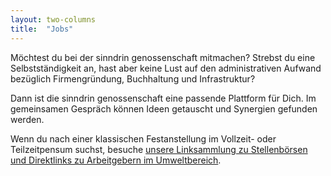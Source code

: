 ```yaml
---
layout: two-columns
title:  "Jobs"
---
```

Möchtest du bei der sinndrin genossenschaft mitmachen? Strebst du eine Selbstständigkeit an, hast aber keine Lust auf den administrativen Aufwand bezüglich Firmengründung, Buchhaltung und Infrastruktur?

Dann ist die sinndrin genossenschaft eine passende Plattform für Dich. Im gemeinsamen Gespräch können Ideen getauscht und Synergien gefunden werden.

Wenn du nach einer klassischen Festanstellung im Vollzeit- oder Teilzeitpensum suchst, besuche [unsere Linksammlung zu Stellenbörsen und Direktlinks zu Arbeitgebern im Umweltbereich](/hintergrundwissen/jobs-im-umweltbereich/).